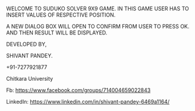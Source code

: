 WELCOME TO SUDUKO SOLVER 9X9 GAME.
IN THIS GAME USER HAS TO INSERT VALUES OF RESPECTIVE POSITION.

A NEW DIALOG BOX WILL OPEN TO CONFIRM FROM USER TO PRESS OK. AND THEN RESULT WILL BE DISPLAYED.

DEVELOPED BY,

SHIVANT PANDEY.

+91-7277921877

Chitkara University

Fb: https://www.facebook.com/groups/714004659022843


LinkedIn: https://www.linkedin.com/in/shivant-pandey-6469a1164/
